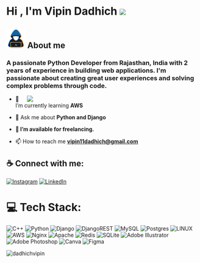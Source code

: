 # Hi , I'm Vipin Dadhich <img src="https://media.giphy.com/media/hvRJCLFzcasrR4ia7z/giphy.gif" width="35" class="jop-noMdConv">

## <img src="https://github.com/0xAbdulKhalid/0xAbdulKhalid/raw/main/assets/mdImages/about_me.gif" width="50px" class="jop-noMdConv"> **About me**


### A passionate Python Developer from Rajasthan, India with 2 years of experience in building web applications. I'm passionate about creating great user experiences and solving complex problems through code.

<!--[<img align="right" top="500" height="354" width="472" alt="GIF" src="https://media.giphy.com/media/SWoSkN6DxTszqIKEqv/giphy.gif" class="jop-noMdConv">](#) -->
<picture> <img align="right" src="https://github.com/7oSkaaa/7oSkaaa/blob/main/Images/Right_Side.gif?raw=true" width = 450px></picture>
- 🌱 I’m currently learning **AWS**
    
- 💬 Ask me about **Python and Django**
    
- **🤝 I’m available for freelancing.**
    
- 📫 How to reach me **vipin11dadhich@gmail.com**

## ☕ Connect with me:
[![Instagram](https://img.shields.io/badge/Instagram-%23E4405F.svg?logo=Instagram&logoColor=white)](https://instagram.com/https://www.instagram.com/vip.in.vector/) [![LinkedIn](https://img.shields.io/badge/LinkedIn-%230077B5.svg?logo=linkedin&logoColor=white)](https://linkedin.com/in/https://www.linkedin.com/in/vipin-dadhich) 

# 💻 Tech Stack:
![C++](https://img.shields.io/badge/c++-%2300599C.svg?style=for-the-badge&logo=c%2B%2B&logoColor=white) ![Python](https://img.shields.io/badge/python-3670A0?style=for-the-badge&logo=python&logoColor=ffdd54) ![Django](https://img.shields.io/badge/django-%23092E20.svg?style=for-the-badge&logo=django&logoColor=white) ![DjangoREST](https://img.shields.io/badge/DJANGO-REST-ff1709?style=for-the-badge&logo=django&logoColor=white&color=ff1709&labelColor=gray) ![MySQL](https://img.shields.io/badge/mysql-%2300f.svg?style=for-the-badge&logo=mysql&logoColor=white) ![Postgres](https://img.shields.io/badge/postgres-%23316192.svg?style=for-the-badge&logo=postgresql&logoColor=white) ![LINUX](https://img.shields.io/badge/Linux-FCC624?style=for-the-badge&logo=linux&logoColor=black) ![AWS](https://img.shields.io/badge/AWS-%23FF9900.svg?style=for-the-badge&logo=amazon-aws&logoColor=white)  ![Nginx](https://img.shields.io/badge/nginx-%23009639.svg?style=for-the-badge&logo=nginx&logoColor=white) ![Apache](https://img.shields.io/badge/apache-%23D42029.svg?style=for-the-badge&logo=apache&logoColor=white)  ![Redis](https://img.shields.io/badge/redis-%23DD0031.svg?style=for-the-badge&logo=redis&logoColor=white) ![SQLite](https://img.shields.io/badge/sqlite-%2307405e.svg?style=for-the-badge&logo=sqlite&logoColor=white) ![Adobe Illustrator](https://img.shields.io/badge/adobeillustrator-%23FF9A00.svg?style=for-the-badge&logo=adobeillustrator&logoColor=white) ![Adobe Photoshop](https://img.shields.io/badge/adobephotoshop-%2331A8FF.svg?style=for-the-badge&logo=adobephotoshop&logoColor=white) ![Canva](https://img.shields.io/badge/Canva-%2300C4CC.svg?style=for-the-badge&logo=Canva&logoColor=white) 	![Figma](https://img.shields.io/badge/figma-%23F24E1E.svg?style=for-the-badge&logo=figma&logoColor=white) 

<p><img align="left" src="https://github-readme-stats.vercel.app/api/top-langs?username=dadhichvipin&show_icons=true&locale=en&layout=compact" alt="dadhichvipin" /></p>

<!-- <p>&nbsp;<img align="center" src="https://github-readme-stats.vercel.app/api?username=dadhichvipin&show_icons=true&locale=en" alt="dadhichvipin" /></p> -->
